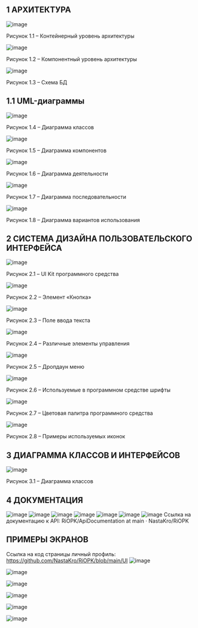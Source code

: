 

## 1 АРХИТЕКТУРА
 
 ![image](https://github.com/user-attachments/assets/59023c57-6c8b-488a-b29c-8daf97c57c59)

Рисунок 1.1 – Контейнерный уровень архитектуры

![image](https://github.com/user-attachments/assets/3fedd241-f009-47a2-b647-877ccd0161a5)

Рисунок 1.2 – Компонентный уровень архитектуры

![image](https://github.com/user-attachments/assets/8d94eb63-c573-4ed2-b70b-cc0d60fdb5e6)

Рисунок 1.3 – Схема БД



## 1.1 UML-диаграммы

![image](https://github.com/user-attachments/assets/44744b5e-cc3b-4b37-908a-a96c2fc69a50)

Рисунок 1.4 – Диаграмма классов

![image](https://github.com/user-attachments/assets/93c12072-3db5-404c-bd75-449f35d2d983)

Рисунок 1.5 – Диаграмма компонентов

![image](https://github.com/user-attachments/assets/94dafa53-476e-484d-9781-9f4f392d8ba2)

Рисунок 1.6 – Диаграмма деятельности

![image](https://github.com/user-attachments/assets/a9324493-2c9f-4a61-9bec-52954d696e62)

Рисунок 1.7 – Диаграмма последовательности

![image](https://github.com/user-attachments/assets/83dbe808-4df0-4403-8af5-f5c23c5cba95)

Рисунок 1.8 – Диаграмма вариантов использования



## 2 СИСТЕМA ДИЗАЙНА ПОЛЬЗОВАТЕЛЬСКОГО ИНТЕРФЕЙСА



![image](https://github.com/user-attachments/assets/838dbc61-7264-4237-82d0-c36e13a92bdf)

Рисунок 2.1 – UI Kit программного средства


 ![image](https://github.com/user-attachments/assets/2e7da59b-d98a-4c20-b458-773a78f216f0)

Рисунок 2.2 – Элемент «Кнопка»

 ![image](https://github.com/user-attachments/assets/7541393d-7537-4761-8890-da75aa7905dd)

Рисунок 2.3 – Поле ввода текста


 ![image](https://github.com/user-attachments/assets/dcbc161c-57ac-4309-8639-f43fdcfd1130)

Рисунок 2.4 – Различные элементы управления



![image](https://github.com/user-attachments/assets/94abdce0-7619-462b-89af-ec899622508d)

Рисунок 2.5 – Дропдаун меню


 ![image](https://github.com/user-attachments/assets/3220e400-477a-488d-8f42-135631b1b338)

Рисунок 2.6 – Используемые в программном средстве шрифты

 ![image](https://github.com/user-attachments/assets/b660570e-615c-459c-96d1-f622073bf34c)

Рисунок 2.7 – Цветовая палитра программного средства


![image](https://github.com/user-attachments/assets/921f4b59-5344-4dd8-9ec7-c2380c8ea5c1)

Рисунок 2.8 – Примеры используемых иконок

## 3 ДИАГРАММА КЛАССОВ И ИНТЕРФЕЙСОВ


 ![image](https://github.com/user-attachments/assets/cfa05e5e-b8c4-4fb7-8e1d-2d131eef6b83)

Рисунок 3.1 – Диаграмма классов

## 4 ДОКУМЕНТАЦИЯ 

 ![image](https://github.com/user-attachments/assets/415e02dc-4a89-42e7-b9be-af6824e6d10f)
 ![image](https://github.com/user-attachments/assets/e8c78436-6e15-47d7-9514-5ffe0b1d70a8)
![image](https://github.com/user-attachments/assets/758081c8-db41-4187-92ed-d1529b28748c)
![image](https://github.com/user-attachments/assets/23099dcb-5b3e-4427-bf55-edb58173ff11)
![image](https://github.com/user-attachments/assets/9165e963-b4fd-4bb9-9e5b-84947aa879b4)
![image](https://github.com/user-attachments/assets/359c3ace-88f0-4aeb-9c5b-a7b6a39f71ed)
![image](https://github.com/user-attachments/assets/34c271b2-cb19-4fa7-98c5-6d8fbff5b311)
Ссылка на документацию к API: RiOPK/ApiDocumentation at main · NastaKro/RiOPK

## ПРИМЕРЫ ЭКРАНОВ 
Ссылка на код страницы личный профиль: https://github.com/NastaKro/RiOPK/blob/main/UI
![image](https://github.com/user-attachments/assets/52819e55-107d-4a1b-b6db-c14eb05fa904)

![image](https://github.com/user-attachments/assets/457d478a-9547-4959-98e7-f0b079fd845a)

![image](https://github.com/user-attachments/assets/64303c33-9550-47c5-b43a-2bcbb156ff83)

![image](https://github.com/user-attachments/assets/a4d19c81-3eae-4bec-ac74-98254b45b951)

![image](https://github.com/user-attachments/assets/5a1c37c1-23b9-4979-ad52-9713e85acbed)

![image](https://github.com/user-attachments/assets/06adcde7-099e-4168-9ae7-b2f430523992)


 
 
 
 
 
 


